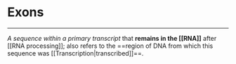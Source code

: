 # Exons
---
*A sequence within a primary transcript* that **remains in the [[RNA]]** after [[RNA processing]]; also refers to the ==region of DNA from which this sequence was [[Transcription|transcribed]]==.